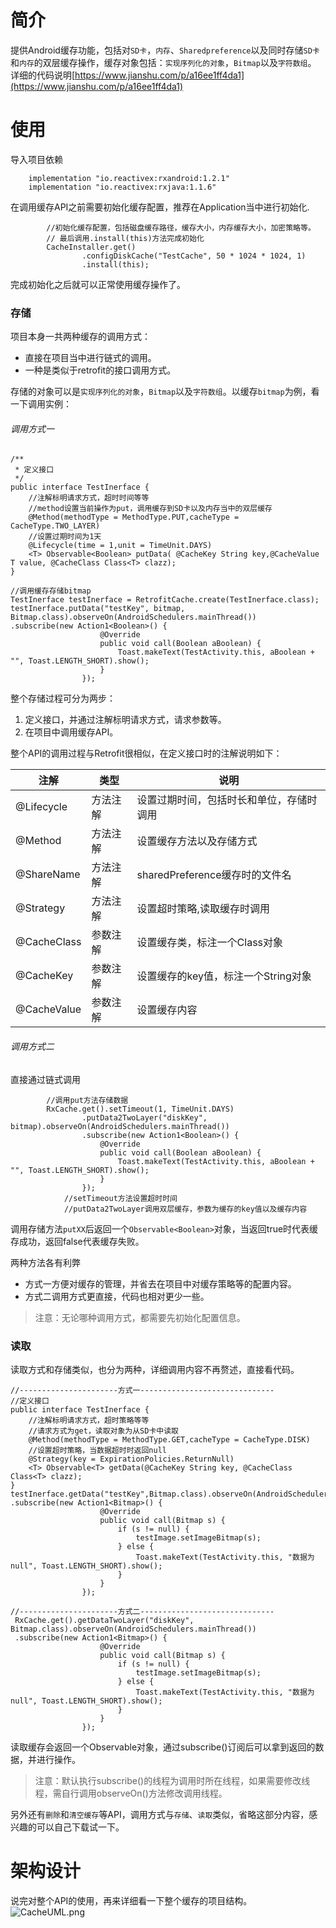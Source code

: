 # 简介
提供Android缓存功能，包括对`SD卡`，`内存`、`Sharedpreference`以及同时存储`SD卡`和`内存`的双层缓存操作，缓存对象包括：`实现序列化的对象`，`Bitmap`以及`字符数组`。
详细的代码说明[https://www.jianshu.com/p/a16ee1ff4da1](https://www.jianshu.com/p/a16ee1ff4da1)
# 使用
导入项目依赖

```
    implementation "io.reactivex:rxandroid:1.2.1"
    implementation "io.reactivex:rxjava:1.1.6"
```
在调用缓存API之前需要初始化缓存配置，推荐在Application当中进行初始化.

```
        //初始化缓存配置，包括磁盘缓存路径，缓存大小，内存缓存大小，加密策略等。
        // 最后调用.install(this)方法完成初始化
        CacheInstaller.get()
                .configDiskCache("TestCache", 50 * 1024 * 1024, 1)
                .install(this);
```
完成初始化之后就可以正常使用缓存操作了。
### 存储
项目本身一共两种缓存的调用方式：
- 直接在项目当中进行链式的调用。
- 一种是类似于retrofit的接口调用方式。

存储的对象可以是`实现序列化的对象`，`Bitmap`以及`字符数组`。以缓存`bitmap`为例，看一下调用实例：
###### 调用方式一
```
/**
 * 定义接口
 */
public interface TestInerface {
    //注解标明请求方式，超时时间等等
    //method设置当前操作为put，调用缓存到SD卡以及内存当中的双层缓存
    @Method(methodType = MethodType.PUT,cacheType = CacheType.TWO_LAYER)
    //设置过期时间为1天
    @Lifecycle(time = 1,unit = TimeUnit.DAYS)
    <T> Observable<Boolean> putData( @CacheKey String key,@CacheValue T value, @CacheClass Class<T> clazz);
}

//调用缓存存储bitmap
TestInerface testInerface = RetrofitCache.create(TestInerface.class);
testInerface.putData("testKey", bitmap, Bitmap.class).observeOn(AndroidSchedulers.mainThread())
.subscribe(new Action1<Boolean>() {
                    @Override
                    public void call(Boolean aBoolean) {
                        Toast.makeText(TestActivity.this, aBoolean + "", Toast.LENGTH_SHORT).show();
                    }
                });
```
整个存储过程可分为两步：
1. 定义接口，并通过注解标明请求方式，请求参数等。
2. 在项目中调用缓存API。

整个API的调用过程与Retrofit很相似，在定义接口时的注解说明如下：

注解 |类型| 说明
---|--- |---
@Lifecycle | 方法注解 | 设置过期时间，包括时长和单位，存储时调用
@Method | 方法注解 | 设置缓存方法以及存储方式
@ShareName | 方法注解 | sharedPreference缓存时的文件名
@Strategy | 方法注解 | 设置超时策略,读取缓存时调用
@CacheClass | 参数注解 | 设置缓存类，标注一个Class对象
@CacheKey | 参数注解 | 设置缓存的key值，标注一个String对象
@CacheValue | 参数注解 | 设置缓存内容

###### 调用方式二
直接通过链式调用

```
        //调用put方法存储数据
        RxCache.get().setTimeout(1, TimeUnit.DAYS)
                .putData2TwoLayer("diskKey", bitmap).observeOn(AndroidSchedulers.mainThread())
                .subscribe(new Action1<Boolean>() {
                    @Override
                    public void call(Boolean aBoolean) {
                        Toast.makeText(TestActivity.this, aBoolean + "", Toast.LENGTH_SHORT).show();
                    }
                });
            //setTimeout方法设置超时时间
            //putData2TwoLayer调用双层缓存，参数为缓存的key值以及缓存内容
```
调用存储方法`putXX`后返回一个`Observable<Boolean>`对象，当返回true时代表缓存成功，返回false代表缓存失败。

两种方法各有利弊
- 方式一方便对缓存的管理，并省去在项目中对缓存策略等的配置内容。
- 方式二调用方式更直接，代码也相对更少一些。

> 注意：无论哪种调用方式，都需要先初始化配置信息。

### 读取
读取方式和存储类似，也分为两种，详细调用内容不再赘述，直接看代码。

```
//----------------------方式一------------------------------
//定义接口
public interface TestInerface {
    //注解标明请求方式，超时策略等等
    //请求方式为get，读取对象为从SD卡中读取
    @Method(methodType = MethodType.GET,cacheType = CacheType.DISK)
    //设置超时策略，当数据超时时返回null
    @Strategy(key = ExpirationPolicies.ReturnNull)
    <T> Observable<T> getData(@CacheKey String key, @CacheClass Class<T> clazz);
}
testInerface.getData("testKey",Bitmap.class).observeOn(AndroidSchedulers.mainThread())
.subscribe(new Action1<Bitmap>() {
                    @Override
                    public void call(Bitmap s) {
                        if (s != null) {
                            testImage.setImageBitmap(s);
                        } else {
                            Toast.makeText(TestActivity.this, "数据为null", Toast.LENGTH_SHORT).show();
                        }
                    }
                });

//----------------------方式二------------------------------
 RxCache.get().getDataTwoLayer("diskKey", Bitmap.class).observeOn(AndroidSchedulers.mainThread())
 .subscribe(new Action1<Bitmap>() {
                    @Override
                    public void call(Bitmap s) {
                        if (s != null) {
                            testImage.setImageBitmap(s);
                        } else {
                            Toast.makeText(TestActivity.this, "数据为null", Toast.LENGTH_SHORT).show();
                        }
                    }
                });

```
读取缓存会返回一个Observable对象，通过subscribe()订阅后可以拿到返回的数据，并进行操作。
> 注意：默认执行subscribe()的线程为调用时所在线程，如果需要修改线程，需自行调用observeOn()方法修改调用线程。

另外还有`删除`和`清空缓存`等API，调用方式与`存储`、`读取`类似，省略这部分内容，感兴趣的可以自己下载试一下。

# 架构设计
说完对整个API的使用，再来详细看一下整个缓存的项目结构。
![CacheUML.png](https://upload-images.jianshu.io/upload_images/10294405-18bd8c839722c5e0.png?imageMogr2/auto-orient/strip%7CimageView2/2/w/1240)

